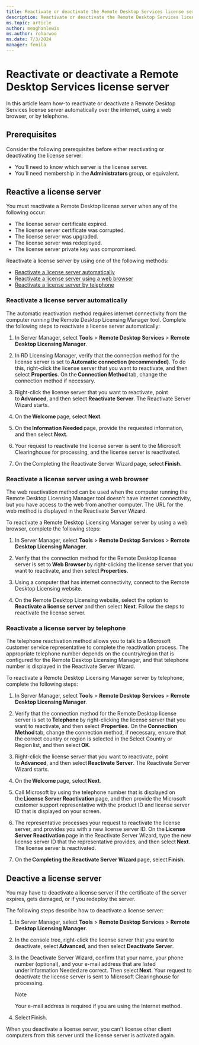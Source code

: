 ```yaml
---
title: Reactivate or deactivate the Remote Desktop Services license server
description: Reactivate or deactivate the Remote Desktop Services license server.
ms.topic: article
author: meaghanlewis
ms.author: roharwoo
ms.date: 7/3/2024
manager: femila
---
```


# Reactivate or deactivate a Remote Desktop Services license server

In this article learn how-to reactivate or deactivate a Remote Desktop Services license server automatically over the internet, using a web browser, or by telephone.

## Prerequisites

Consider the following prerequisites before either reactivating or deactivating the license server:

- You'll need to know which server is the license server.
- You'll need membership in the **Administrators** group, or equivalent.

## Reactive a license server

You must reactivate a Remote Desktop license server when any of the following occur:

- The license server certificate expired.
- The license server certificate was corrupted.
- The license server was upgraded.
- The license server was redeployed.
- The license server private key was compromised.

Reactivate a license server by using one of the following methods:

- [Reactivate a license server automatically](#reactivate-a-license-server-automatically)
- [Reactivate a license server using a web browser](#reactivate-a-license-server-using-a-web-browser)
- [Reactivate a license server by telephone](#reactivate-a-license-server-by-telephone)

### Reactivate a license server automatically

The automatic reactivation method requires internet connectivity from the computer running the Remote Desktop Licensing Manager tool. Complete the following steps to reactivate a license server automatically:

1. In Server Manager, select **Tools** > **Remote Desktop Services** > **Remote Desktop Licensing Manager**.

1. In RD Licensing Manager, verify that the connection method for the license server is set to **Automatic connection (recommended)**. To do this, right-click the license server that you want to reactivate, and then select **Properties**. On the **Connection Method** tab, change the connection method if necessary. 

1. Right-click the license server that you want to reactivate, point to **Advanced**, and then select **Reactivate Server**. The Reactivate Server Wizard starts.

1. On the **Welcome** page, select **Next**. 

1. On the **Information Needed** page, provide the requested information, and then select **Next**. 

1. Your request to reactivate the license server is sent to the Microsoft Clearinghouse for processing, and the license server is reactivated. 

1. On the Completing the Reactivate Server Wizard page, select **Finish**. 

### Reactivate a license server using a web browser

The web reactivation method can be used when the computer running the Remote Desktop Licensing Manager tool doesn't have internet connectivity, but you have access to the web from another computer. The URL for the web method is displayed in the Reactivate Server Wizard. 

To reactivate a Remote Desktop Licensing Manager server by using a web browser, complete the following steps:

1. In Server Manager, select **Tools** > **Remote Desktop Services** > **Remote Desktop Licensing Manager**.

1. Verify that the connection method for the Remote Desktop license server is set to **Web Browser** by right-clicking the license server that you want to reactivate, and then select **Properties**.

1. Using a computer that has internet connectivity, connect to the Remote Desktop Licensing website.

1. On the Remote Desktop Licensing website, select the option to **Reactivate a license server** and then select **Next**. Follow the steps to reactivate the license server.

### Reactivate a license server by telephone

The telephone reactivation method allows you to talk to a Microsoft customer service representative to complete the reactivation process. The appropriate telephone number depends on the country/region that is configured for the Remote Desktop Licensing Manager, and that telephone number is displayed in the Reactivate Server Wizard.

To reactivate a Remote Desktop Licensing Manager server by telephone, complete the following steps:

1. In Server Manager, select **Tools** > **Remote Desktop Services** > **Remote Desktop Licensing Manager**.

1. Verify that the connection method for the Remote Desktop license server is set to **Telephone** by right-clicking the license server that you want to reactivate, and then select  **Properties**. On the **Connection Method** tab, change the connection method, if necessary, ensure that the correct country or region is selected in the Select Country or Region list, and then select **OK**.

1. Right-click the license server that you want to reactivate, point to **Advanced**, and then select **Reactivate Server**. The Reactivate Server Wizard starts.

1. On the **Welcome** page, select **Next**.

1. Call Microsoft by using the telephone number that is displayed on the **License Server Reactivation** page, and then provide the Microsoft customer support representative with the product ID and license server ID that is displayed on your screen.

1. The representative processes your request to reactivate the license server, and provides you with a new license server ID. On the **License Server Reactivation** page in the Reactivate Server Wizard, type the new license server ID that the representative provides, and then select **Next**. The license server is reactivated.

1. On the **Completing the Reactivate Server Wizard** page, select **Finish**.

## Deactive a license server

You may have to deactivate a license server if the certificate of the server expires, gets damaged, or if you redeploy the server.

The following steps describe how to deactivate a license server:

1. In Server Manager, select **Tools** > **Remote Desktop Services** > **Remote Desktop Licensing Manager**.

1. In the console tree, right-click the license server that you want to deactivate, select **Advanced**, and then select **Deactivate Server**.

1. In the Deactivate Server Wizard, confirm that your name, your phone number (optional), and your e-mail address that are listed under Information Needed are correct. Then select **Next**. Your request to deactivate the license server is sent to Microsoft Clearinghouse for processing.
    > [!NOTE]
    > Your e-mail address is required if you are using the Internet method.
1. Select Finish. 

When you deactivate a license server, you can't license other client computers from this server until the license server is activated again.
